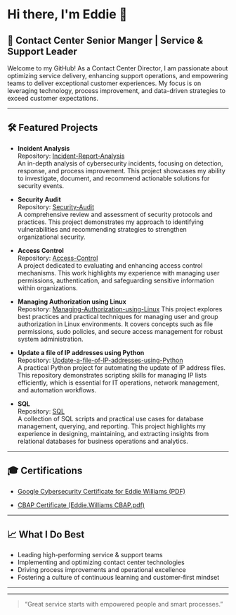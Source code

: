 # Hi there, I'm Eddie 👋

## 👔 Contact Center Senior Manger | Service & Support Leader

Welcome to my GitHub! As a Contact Center Director, I am passionate about optimizing service delivery, enhancing support operations, and empowering teams to deliver exceptional customer experiences. My focus is on leveraging technology, process improvement, and data-driven strategies to exceed customer expectations.

---

## 🛠️ Featured Projects

- **Incident Analysis**  
  Repository: [Incident-Report-Analysis](https://github.com/Eddie095500/Incident-Report-Analysis)  
  An in-depth analysis of cybersecurity incidents, focusing on detection, response, and process improvement. This project showcases my ability to investigate, document, and recommend actionable solutions for security events.

- **Security Audit**  
  Repository: [Security-Audit](https://github.com/Eddie095500/Security-Audit)  
  A comprehensive review and assessment of security protocols and practices. This project demonstrates my approach to identifying vulnerabilities and recommending strategies to strengthen organizational security.

- **Access Control**  
  Repository: [Access-Control](https://github.com/Eddie095500/Access-Control)  
  A project dedicated to evaluating and enhancing access control mechanisms. This work highlights my experience with managing user permissions, authentication, and safeguarding sensitive information within organizations.

- **Managing Authorization using Linux**  
  Repository: [Managing-Authorization-using-Linux](https://github.com/Eddie095500/Managing-Authorizaton-Using-Linux)
  This project explores best practices and practical techniques for managing user and group authorization in Linux environments. It covers concepts such as file permissions, sudo policies, and secure access management for robust system administration.

- **Update a file of IP addresses using Python**  
  Repository: [Update-a-file-of-IP-addresses-using-Python](https://github.com/Eddie095500/Update-a-file-of-IP-addresses-using-Python)  
  A practical Python project for automating the update of IP address files. This repository demonstrates scripting skills for managing IP lists efficiently, which is essential for IT operations, network management, and automation workflows.

- **SQL**  
  Repository: [SQL](https://github.com/Eddie095500/SQL)  
  A collection of SQL scripts and practical use cases for database management, querying, and reporting. This project highlights my experience in designing, maintaining, and extracting insights from relational databases for business operations and analytics.

---

## 🎓 Certifications

- [Google Cybersecurity Certificate for Eddie Williams (PDF)](https://github.com/Eddie095500/Eddie095500/blob/main/Google%20Cybersecurity%20Certificate%20for%20Eddie%20Williams.pdf)


- [CBAP Certificate (Eddie.Williams CBAP.pdf)](https://github.com/Eddie095500/Eddie095500/blob/main/Eddie.Williams%20CBAP.pdf)
<!-- 
To add more certifications, upload the PDF files to the certifications/ folder
and use the format above:
[View Certificate (PDF)](certifications/your-certificate-file.pdf)
-->

---

## 📈 What I Do Best

- Leading high-performing service & support teams
- Implementing and optimizing contact center technologies
- Driving process improvements and operational excellence
- Fostering a culture of continuous learning and customer-first mindset

---

<!-- Add your social links below if you'd like! -->
<!--
## 🌐 Connect with Me

- [LinkedIn](#)
- [Twitter](#)
- [Personal Website](#)
-->

---

> “Great service starts with empowered people and smart processes.”


